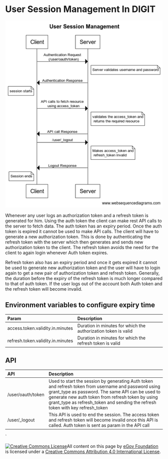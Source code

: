 # User Session Management In DIGIT

![](../../../.gitbook/assets/user-session.png)

Whenever any user logs an authorization token and a refresh token is generated for him. Using the auth token the client can make rest API calls to the server to fetch data. The auth token has an expiry period. Once the auth token is expired it cannot be used to make API calls. The client will have to generate a new authorization token. This is done by authenticating the refresh token with the server which then generates and sends new authorization token to the client. The refresh token avoids the need for the client to again login whenever Auth token expires.

Refresh token also has an expiry period and once it gets expired it cannot be used to generate new authorization token and the user will have to login again to get a new pair of authorization token and refresh token. Generally, the duration before the expiry of the refresh token is much longer compared to that of auth token. If the user logs out of the account both Auth token and the refresh token will become invalid.

## Environment variables to configure expiry time <a id="Environment-variables-to-configure-expiry-time:"></a>

| **Param** | **Description** |
| :--- | :--- |
| access.token.validity.in.minutes | Duration in minutes for which the authorization token is valid |
| refresh.token.validity.in.minutes | Duration in minutes for which the refresh token is valid |

## API <a id="API:"></a>

| **API** | **Description** |
| :--- | :--- |
| /user/oauth/token | Used to start the session by generating Auth token and refresh token from username and password using grant\_type as password. The same API can be used to generate new auth token from refresh token by using grant\_type as refresh\_token and sending the refresh token with key refresh\_token |
| /user/\_logout | This API is used to end the session. The access token and refresh token will become invalid once this API is called. Auth token is sent as param in the API call |

\`

[![Creative Commons License](https://i.creativecommons.org/l/by/4.0/80x15.png)](http://creativecommons.org/licenses/by/4.0/)All content on this page by [eGov Foundation ](https://egov.org.in/)is licensed under a [Creative Commons Attribution 4.0 International License](http://creativecommons.org/licenses/by/4.0/).


